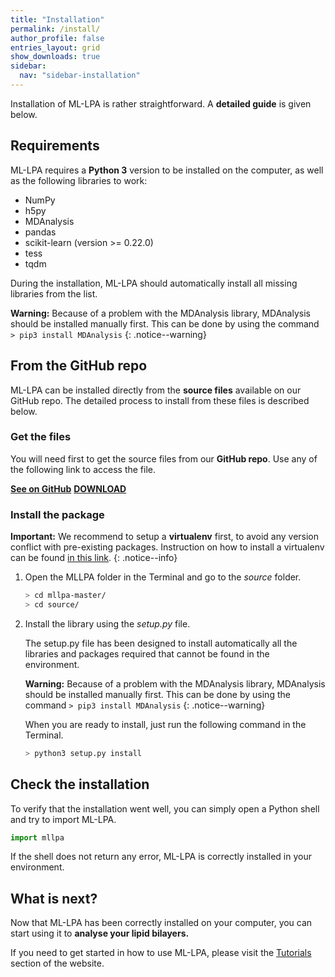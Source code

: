 ```yaml
---
title: "Installation"
permalink: /install/
author_profile: false
entries_layout: grid
show_downloads: true
sidebar:
  nav: "sidebar-installation"
---
```


Installation of ML-LPA is rather straightforward. A **detailed guide** is given below.

## Requirements

ML-LPA requires a **Python 3** version to be installed on the computer, as well as the following libraries to work:

* NumPy
* h5py
* MDAnalysis
* pandas
* scikit-learn (version >= 0.22.0)
* tess
* tqdm

During the installation, ML-LPA should automatically install all missing libraries from the list.

**Warning:** Because of a problem with the MDAnalysis library, MDAnalysis should be installed manually first.
This can be done by using the command ```> pip3 install MDAnalysis```
{: .notice--warning}

## From the GitHub repo

ML-LPA can be installed directly from the **source files** available on our GitHub repo. The detailed
process to install from these files is described below.

### Get the files

You will need first to get the source files from our **GitHub repo**. Use any of the following link to access the file.

<a href="https://github.com/vivien-walter/mllpa" class="btn btn--info"><b>See on GitHub</b></a> <a href="https://github.com/vivien-walter/mllpa/archive/master.zip" class="btn btn--primary"><i class='fas fa-download'></i> <b>DOWNLOAD</b></a>

### Install the package

**Important:** We recommend to setup a **virtualenv** first, to avoid any version conflict with pre-existing packages.
Instruction on how to install a virtualenv can be found [in this link](https://packaging.python.org/guides/installing-using-pip-and-virtual-environments/).
{: .notice--info}

1. Open the MLLPA folder in the Terminal and go to the *source* folder.

    ```sh
    > cd mllpa-master/
    > cd source/
    ```

2. Install the library using the *setup.py* file.

    The setup.py file has been designed to install automatically all the libraries and packages required that cannot be found
    in the environment.

    **Warning:** Because of a problem with the MDAnalysis library, MDAnalysis should be installed manually first.
    This can be done by using the command ```> pip3 install MDAnalysis```
    {: .notice--warning}

    When you are ready to install, just run the following command in the Terminal.

    ```sh
    > python3 setup.py install
    ```

## Check the installation

To verify that the installation went well, you can simply open a Python shell and try to import ML-LPA.

```python
import mllpa
```

If the shell does not return any error, ML-LPA is correctly installed in your environment.

## What is next?

Now that ML-LPA has been correctly installed on your computer, you can start using it to **analyse your lipid bilayers.**

If you need to get started in how to use ML-LPA, please visit the [Tutorials](/tutorials/) section of the website.
